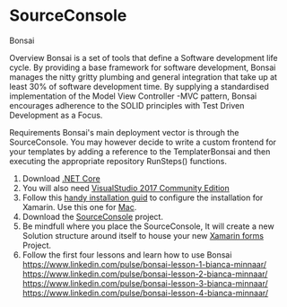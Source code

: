# SourceConsole
Bonsai

Overview
Bonsai is a set of tools that define a Software development life cycle.
By providing a base framework for software development, Bonsai manages the nitty gritty plumbing and general integration that take up at least 30% of software development time.
By supplying a standardised implementation of the Model View Controller -MVC pattern, Bonsai encourages adherence to the SOLID principles with Test Driven Development as a Focus. 

Requirements
Bonsai's main deployment vector is through the SourceConsole.
You may however decide to write a custom frontend for your templates by adding a reference to the TemplaterBonsai and then executing the appropriate repository RunSteps() functions.

1. Download [.NET Core](https://www.microsoft.com/net/download)
2. You will also need [VisualStudio 2017 Community Edition](https://www.visualstudio.com/downloads/)
3. Follow this [handy installation guid](https://docs.microsoft.com/en-us/xamarin/cross-platform/get-started/installation/windows) to configure the installation for Xamarin. Use this one for [Mac](https://docs.microsoft.com/en-us/visualstudio/mac/installation).
4. Download the [SourceConsole](https://github.com/BiancaMinnaar/SourceConsole) project.
5. Be mindfull where you place the SourceConsole, It will create a new Solution structure around itself to house your new [Xamarin forms](https://www.visualstudio.com/xamarin/) Project.
6. Follow the first four lessons and learn how to use Bonsai
    https://www.linkedin.com/pulse/bonsai-lesson-1-bianca-minnaar/
    https://www.linkedin.com/pulse/bonsai-lesson-2-bianca-minnaar/
    https://www.linkedin.com/pulse/bonsai-lesson-3-bianca-minnaar/
    https://www.linkedin.com/pulse/bonsai-lesson-4-bianca-minnaar/